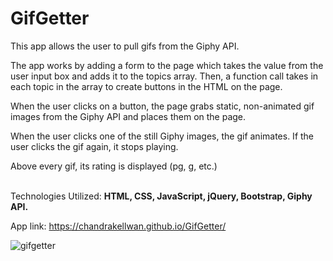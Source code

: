 # GifGetter

This app allows the user to pull gifs from the Giphy API.

The app works by adding a form to the page which takes the value from the user input box and adds it to the topics array. Then, a function call takes in each topic in the array to create buttons in the HTML on the page.

When the user clicks on a button, the page grabs static, non-animated gif images from the Giphy API and places them on the page. 

When the user clicks one of the still Giphy images, the gif animates. If the user clicks the gif again, it stops playing.

Above every gif, its rating is displayed (pg, g, etc.) 
<br>
<br>

Technologies Utilized: <strong>HTML, CSS, JavaScript, jQuery, Bootstrap, Giphy API.</strong>
<br>

App link:
https://chandrakellwan.github.io/GifGetter/
<br>

![gifgetter](https://user-images.githubusercontent.com/25890329/33406236-e28de0e8-d539-11e7-8943-2f13eba809c0.gif)

